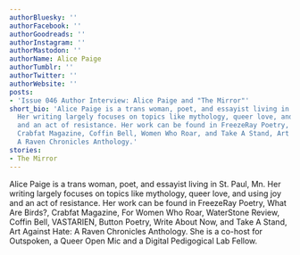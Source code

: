 ```yaml
---
authorBluesky: ''
authorFacebook: ''
authorGoodreads: ''
authorInstagram: ''
authorMastodon: ''
authorName: Alice Paige
authorTumblr: ''
authorTwitter: ''
authorWebsite: ''
posts:
- 'Issue 046 Author Interview: Alice Paige and "The Mirror"'
short_bio: 'Alice Paige is a trans woman, poet, and essayist living in St. Paul, Mn.
  Her writing largely focuses on topics like mythology, queer love, and using joy
  and an act of resistance. Her work can be found in FreezeRay Poetry, What Are Birds?,
  Crabfat Magazine, Coffin Bell, Women Who Roar, and Take A Stand, Art Against Hate:
  A Raven Chronicles Anthology.'
stories:
- The Mirror
---
```


Alice Paige is a trans woman, poet, and essayist living in St. Paul, Mn. Her writing largely focuses on topics like mythology, queer love, and using joy and an act of resistance. Her work can be found in FreezeRay Poetry, What Are Birds?, Crabfat Magazine, For Women Who Roar, WaterStone Review, Coffin Bell, VASTARIEN, Button Poetry, Write About Now, and Take A Stand, Art Against Hate: A Raven Chronicles Anthology. She is a co-host for Outspoken, a Queer Open Mic and a Digital Pedigogical Lab Fellow.